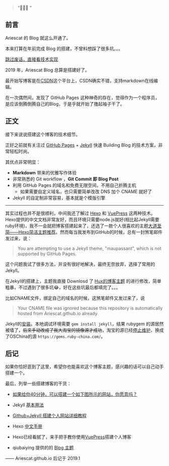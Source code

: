 > “🙉🙉🙉 ”


## 前言

Ariescat 的 Blog 就这么开通了。

本来打算在年前完成 Blog 的搭建，不曾料想踩了很多坑。。。

[跳过废话，直接看技术实现 ](#build) 

2019 年，Ariescat Blog 总算是搭建好了。

最开始写博客是在[CSDN](https://blog.csdn.net/PingXiaoGai)这个平台上，CSDN确实不错，支持markdown在线编辑。

在一次偶然间，发现了 GitHub Pages 这种神奇的存在，觉得作为一个程序员，是应该倒腾倒腾自己的Blog，于是乎就开始了撸起袖子干了。

<p id = "build"></p>

## 正文

接下来说说搭建这个博客的技术细节。  

正好之前就有关注过 [GitHub Pages](https://pages.github.com/) + [Jekyll](http://jekyllrb.com/) 快速 Building Blog 的技术方案，非常轻松时尚。

其优点非常明显：

* **Markdown** 带来的优雅写作体验
* 非常熟悉的 Git workflow ，**Git Commit 即 Blog Post**
* 利用 GitHub Pages 的域名和免费无限空间，不用自己折腾主机
	* 如果需要自定义域名，也只需要简单改改 DNS 加个 CNAME 就好了 
* Jekyll 的自定制非常容易，基本就是个模版引擎



---

其实过程也并不是很顺利，中间我还了解过 [Hexo](https://hexo.io/zh-cn/) 和 [VuePress](http://caibaojian.com/vuepress/guide/) 这两种技术。Hexo提供的中文文档非常友好，而且环境只需要node.js就好(相比起Jekyll需要ruby环境)，我不一会就把博客搭建起来了，还选了一款个人很喜欢的主题[大道至简——Hexo简洁主题推荐](https://www.haomwei.com/technology/maupassant-hexo.html)。然而每当我发布到GitHub的时候，总有一封煞笔邮件发过来，说：
> You are attempting to use a Jekyll theme, "maupassant", which is not supported by GitHub Pages.

这个问题我试了很多方法，并没有很好地解决，最终无奈放弃，选择了常用的Jekyll。

在Jekyll的搭建上，主题我直接 Downlosd 了 [Hux的博客主题](https://huangxuan.me/) 的进行修改，简单粗暴，不过遇到了很多坑😂，好在这些坑最后都填完了。。。

比如CNAME文件，绑定自己的域名的时候，这煞笔邮件又发过来了，说
> Your CNAME file was ignored because this repository is automatically hosted from Ariescat.github.io already. 

Jekyll的[安装](https://segmentfault.com/a/1190000010195733)。本地调试环境需要 `gem install jekyll`，结果 rubygem 的源居然被墙了，~~后来手动改成了我大淘宝的镜像源才成功~~，淘宝的源已经[停止维护](https://ruby.taobao.org/)，换成了OSChina的源 `https://gems.ruby-china.com/`。


## 后记

如果你恰好逛到了这里，希望你也能喜欢这个博客主题，感兴趣的话可以自己动手搭建一个。

最后，列举一些搭建博客的干货：

* [如果给你40分钟，可以搭建一个如下图所示的网站，你愿意吗？](https://blog.csdn.net/superjimmy/article/details/51626842)

* Jekyll [基本用法](https://www.jekyll.com.cn/docs/usage/)

* [Github+Jekyll 搭建个人网站详细教程](https://www.jianshu.com/p/9f71e260925d)

* Hexo [中文手册](https://hexo.io/zh-cn/)

* Hexo已经看腻了，来手把手教你使用[VuePress](https://www.jb51.net/article/138946.htm)搭建个人博客

* qiubaiying 提供的的 [Blog 主题](https://github.com/qiubaiying/qiubaiying.github.io)

—— Ariescat.github.io 后记于 2019.1


